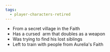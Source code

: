 ```yaml
---
tags:
  - player-characters-retired
---
```

- From a secret village in the Faith
- Has a cursed  arm that doubles as a weapon
- Was trying to find his lost siblings
- Left to train with people from Aurelia's Faith